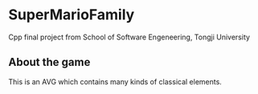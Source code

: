 # SuperMarioFamily
Cpp final project from School of Software Engeneering, Tongji University

## About the game
This is an AVG which contains many kinds of classical elements.
